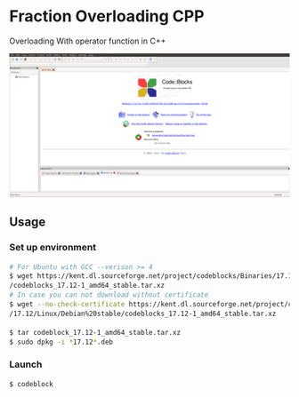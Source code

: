 # Fraction Overloading CPP
Overloading With operator function in C++

![Instace of Codeblock on ubuntu](assets/codeblock.png)

## Usage

### Set up environment

```bash
# For Ubuntu with GCC --verison >= 4
$ wget https://kent.dl.sourceforge.net/project/codeblocks/Binaries/17.12/Linux/Debian%20stable\
/codeblocks_17.12-1_amd64_stable.tar.xz
# In case you can not download without certificate
$ wget --no-check-certificate https://kent.dl.sourceforge.net/project/codeblocks/Binaries\
/17.12/Linux/Debian%20stable/codeblocks_17.12-1_amd64_stable.tar.xz

$ tar codeblock_17.12-1_amd64_stable.tar.xz
$ sudo dpkg -i *17.12*.deb
```

### Launch

```bash
$ codeblock
```

